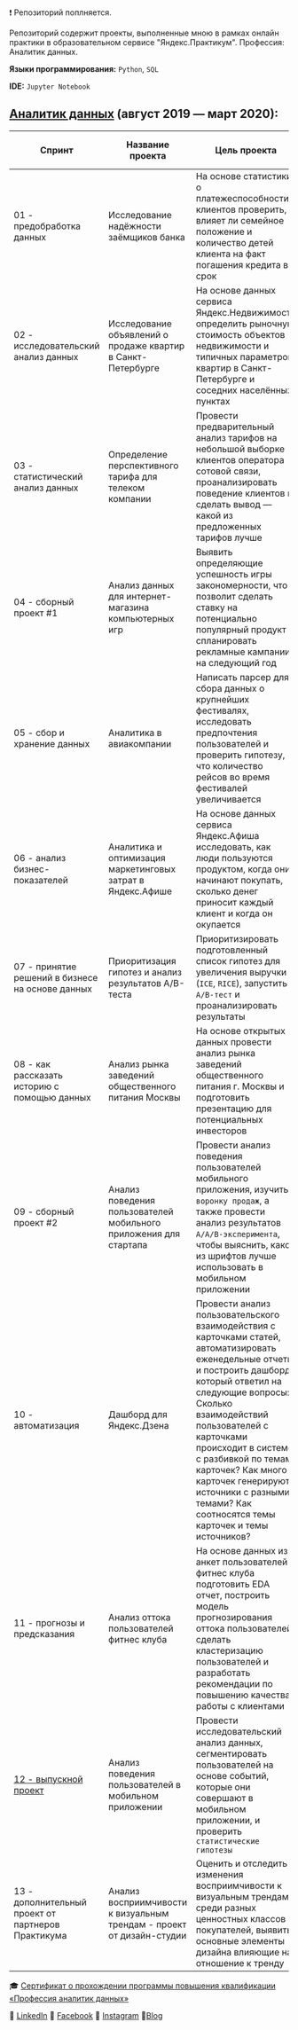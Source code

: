 :heavy_exclamation_mark: Репозиторий поплняется. 

Репозиторий содержит проекты, выполненные мною в рамках онлайн практики в образовательном сервисе "Яндекс.Практикум". Профессия: Аналитик данных. 

**Языки программирования:** `Python`, `SQL`

**IDE:** `Jupyter Notebook`

## [Аналитик данных](https://praktikum.yandex.ru/data-analyst/) (август 2019 — март 2020):

| Спринт | Название проекта | Цель проекта | Используемые библиотеки и модули |
| ------------------------ | --------- | ------- | ---------- | 
| 01 - предобработка данных | Исследование надёжности заёмщиков банка | На основе статистики о платежеспособности клиентов проверить, влияет ли семейное положение и количество детей клиента на факт погашения кредита в срок | **`pandas`** **`pymystem3`** |
| 02 - исследовательский анализ данных | Исследование объявлений о продаже квартир в Санкт-Петербурге | На основе данных сервиса Яндекс.Недвижимость определить рыночную стоимость объектов недвижимости и типичных параметров квартир в Санкт-Петербурге и соседних населённых пунктах | **`matplotlib`** `pandas` |
| 03 - статистический анализ данных | Определение перспективного тарифа для телеком компании |  Провести предварительный анализ тарифов на небольшой выборке клиентов оператора сотовой связи, проанализировать поведение клиентов и сделать вывод — какой из предложенных тарифов лучше | `math` `matplotlib` `numpy` `pandas` `scipy` `seaborn` |
| 04 - сборный проект #1 | Анализ данных для интернет-магазина компьютерных игр | Выявить определяющие успешность игры закономерности, что позволит сделать ставку на потенциально популярный продукт и спланировать рекламные кампании на следующий год | `math` `matplotlib` `numpy` `pandas` `scipy` |
| 05 - сбор и хранение данных | Аналитика в авиакомпании | Написать парсер для сбора данных о крупнейших фестивалях, исследовать предпочтения пользователей и проверить гипотезу, что количество рейсов во время фестивалей увеличивается | `BeautifulSoup` `math` `matplotlib` `numpy` `pandas` `PostgreSQL` `requests`  `scipy` |
| 06 - анализ бизнес-показателей | Аналитика и оптимизация маркетинговых затрат в Яндекс.Афише | На основе данных сервиса Яндекс.Афиша исследовать, как люди пользуются продуктом, когда они начинают покупать, сколько денег приносит каждый клиент и когда он окупается | `matplotlib` `numpy` `pandas` `seaborn` |
| 07 - принятие решений в бизнесе на основе данных | Приоритизация гипотез и анализ результатов A/B-теста | Приоритизировать подготовленный список гипотез для увеличения выручки (`ICE`, `RICE`), запустить `A/B-тест` и проанализировать результаты | `math` `matplotlib` `numpy` `pandas` `scipy` |
| 08 - как рассказать историю с помощью данных | Анализ рынка заведений общественного питания Москвы | На основе открытых данных провести анализ рынка заведений общественного питания г. Москвы и подготовить презентацию для потенциальных инвесторов | `matplotlib` `numpy` `pandas` `plotly` `requests`  `seaborn` |
| 09 - сборный проект #2 | Анализ поведения пользователей мобильного приложения для стартапа | Провести анализ поведения пользователей мобильного приложения, изучить `воронку продаж`, а также провести анализ результатов `A/A/B-эксперимента`, чтобы выяснить, какой из шрифтов лучше использовать в мобильном приложении | `math` `matplotlib` `numpy` `pandas` `scipy` |
| 10 - автоматизация | Дашборд для Яндекс.Дзена | Провести анализ пользовательского взаимодействия с карточками статей, автоматизировать еженедельные отчеты и построить дашборд, который ответил на следующие вопросы: Сколько взаимодействий пользователей с карточками происходит в системе с разбивкой по темам карточек? Как много карточек генерируют источники с разными темами? Как соотносятся темы карточек и темы источников? | `dash` `pandas` `plotly` `psycopg2` `sqlalchemy`|
| 11 - прогнозы и предсказания | Анализ оттока пользователей фитнес клуба | На основе данных из анкет пользователей фитнес клуба подготовить EDA отчет, построить модель прогнозирования оттока пользователей, сделать кластеризацию пользователей и разработать рекомендации по повышению качества работы с клиентами | `matplotlib` `numpy` `pandas` `scipy` `seaborn` `sklearn` |
| [12 - выпускной проект](https://nbviewer.jupyter.org/github/agnesepoikane/Practicum-by-Yandex-Data-Analyst/blob/master/12_final_project/12_final_project.ipynb) | Анализ поведения пользователей в мобильном приложении | Провести исследовательский анализ данных, сегментировать пользователей на основе событий, которые они совершают в мобильном приложении, и проверить `статистические гипотезы` | `math` `matplotlib` `numpy` `pandas` `plotly` `requests` `scipy` `seaborn` |
| 13 - дополнительный проект от партнеров Практикума| Анализ восприимчивости к визуальным трендам - проект от дизайн-студии | Оценить и отследить изменения восприимчивости к визуальным трендам среди разных ценностных классов покупателей, выявить основные элементы дизайна влияющие на отношение к тренду | `matplotlib` `numpy` `pandas` `plotly` `pyreadstat` `scikit-learn` `scipy` `seaborn` |

:mortar_board: [Сертификат о прохождении программы повышения квалификации «Профессия аналитик данных»](https://drive.google.com/file/d/1bFek9US4sUYHL0GJPBk4dqB_B7aL3yPn/view?usp=sharing) 

:small_blue_diamond: [LinkedIn](https://www.linkedin.com/in/agnese-poikane/) 
:small_blue_diamond: [Facebook](https://www.facebook.com/agnese.poikane/)
:small_blue_diamond: [Instagram](https://www.instagram.com/poikaneagnese/)
:small_blue_diamond:[Blog](https://blog.agnesepoikane.com/)

